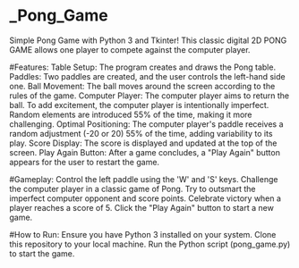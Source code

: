 # _Pong_Game

Simple Pong Game with Python 3 and Tkinter! This classic digital 2D PONG GAME allows one player to compete against the computer player.

#Features:
Table Setup: The program creates and draws the Pong table.
Paddles: Two paddles are created, and the user controls the left-hand side one.
Ball Movement: The ball moves around the screen according to the rules of the game.
Computer Player: The computer player aims to return the ball. To add excitement, the computer player is intentionally imperfect. Random elements are introduced 55% of the time, making it more challenging.
Optimal Positioning: The computer player's paddle receives a random adjustment (-20 or 20) 55% of the time, adding variability to its play.
Score Display: The score is displayed and updated at the top of the screen.
Play Again Button: After a game concludes, a "Play Again" button appears for the user to restart the game.


#Gameplay:
Control the left paddle using the 'W' and 'S' keys.
Challenge the computer player in a classic game of Pong.
Try to outsmart the imperfect computer opponent and score points.
Celebrate victory when a player reaches a score of 5.
Click the "Play Again" button to start a new game.

#How to Run:
Ensure you have Python 3 installed on your system.
Clone this repository to your local machine.
Run the Python script (pong_game.py) to start the game.
